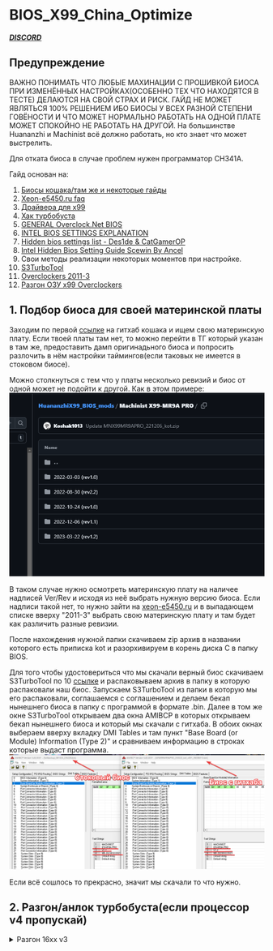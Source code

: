# BIOS_X99_China_Optimize
***[DISCORD](https://discord.com/invite/EJRjXXtjMV)***
## Предупреждение
ВАЖНО ПОНИМАТЬ ЧТО ЛЮБЫЕ МАХИНАЦИИ С ПРОШИВКОЙ БИОСА ПРИ ИЗМЕНЁННЫХ НАСТРОЙКАХ(ОСОБЕННО ТЕХ ЧТО НАХОДЯТСЯ В ТЕСТЕ) ДЕЛАЮТСЯ НА СВОЙ СТРАХ И РИСК. ГАЙД НЕ МОЖЕТ ЯВЛЯТЬСЯ 100% РЕШЕНИЕМ ИБО БИОСЫ У ВСЕХ РАЗНОЙ СТЕПЕНИ ГОВЁНОСТИ И ЧТО МОЖЕТ НОРМАЛЬНО РАБОТАТЬ НА ОДНОЙ ПЛАТЕ МОЖЕТ СПОКОЙНО НЕ РАБОТАТЬ НА ДРУГОЙ. На большинстве Huananzhi и Machinist всё должно работать, но кто знает что может выстрелить.

Для отката биоса в случае проблем нужен программатор CH341A.

Гайд основан на:
1. [Биосы кошака/там же и некоторые гайды](https://github.com/Koshak1013/HuananzhiX99_BIOS_mods/tree/master)
2. [Xeon-e5450.ru faq](https://xeon-e5450.ru/socket-2011-3/faq/)
3. [Драйвера для x99](https://xeon-e5450.ru/socket-2011-3/drivers-x99/)
4. [Хак турбобуста](https://xeon-e5450.ru/socket-2011-3/e5-2600-v3/dobavlyaem-anlok-v-bios-raz-i-navsegda-cherez-s3turbotool/)
5. [GENERAL Overclock.Net BIOS](https://www.overclock.net/threads/gaming-and-mouse-response-bios-optimization-guide-for-modern-pc-hardware.1433882)
6. [INTEL BIOS SETTINGS EXPLANATION](https://docs.google.com/document/d/1s43_3YGJIy3zs0ZIksoOmxgrDKnu4ZNhhnXW_NiJZ0I/edit)
7. [Hidden bios settings list - Des1de & CatGamerOP](https://docs.google.com/document/d/1KIW7D9tCcv5sBBCh9qR6S-jZSsvTKQFwtOfBhkaBD4E/edit)
8. [Intel Hidden Bios Setting Guide Scewin By Ancel](https://docs.google.com/document/d/1ztCWHU2vCG9hnD_94VhlnsLJq1-0Mq7OwhjF79JsYgA/edit)
9. Свои методы реализации некоторых моментов при настройке.
10. [S3TurboTool](https://4pda.to/forum/index.php?showtopic=1015953)
11. [Overclockers 2011-3](https://forums.overclockers.ru/viewtopic.php?f=1&t=602922&start=520)
12. [Разгон ОЗУ x99 Overclockers](https://forums.overclockers.ru/viewtopic.php?f=4&t=622568)

## 1. Подбор биоса для своей материнской платы
Заходим по первой [ссылке](https://github.com/Koshak1013/HuananzhiX99_BIOS_mods/tree/master) на гитхаб кошака и ищем свою материнскую плату. Если твоей платы там нет, то можно перейти в ТГ который указан в там же, предоставить дамп оригинадьного биоса и попросить разлочить в нём настройки таймингов(если таковых не имеется в стоковом биосе). 

Можно столкнуться с тем что у платы несколько ревизий и биос от одной может не подойти к другой. Как в этом примере:
![](https://github.com/DmitryPonyn/BIOS_X99_China_Optimize/blob/main/images/BIOS_rev.png)

В таком случае нужно осмотреть материнскую плату на наличее надписей Ver/Rev и исходя из неё выбрать нужную версию биоса. Если надписи такой нет, то нужно зайти на [xeon-e5450.ru](xeon-e5450.ru) и в выпадающем списке вверху "2011-3" выбрать свою материнскую плату и там будет как различить разные ревизии.

После нахождения нужной папки скачиваем zip архив в названии которого есть приписка kot и разорхивируем в корень диска C в папку BIOS.

Для того чтобы удостовериться что мы скачали верный биос скачиваем S3TurboTool по 10 [ссылке](https://4pda.to/forum/index.php?showtopic=1015953) и распаковываем архив в папку в которую распаковали наш биос. Запускаем S3TurboTool из папки в которую мы его распаковали, соглашаемся с соглашением и делаем бекап нынешнего биоса в папку с программой в формате .bin. Далее в том же окне S3TurboTool открываем два окна AMIBCP в которых открываем бекап нынешнего биоса и который мы скачали с гитхаба. В обоих окнах выбераем вверху вкладку DMI Tables и там пункт "Base Board (or Module) Information (Type 2)" и сравниваем информацию в строках которые выдаст программа.
![](https://github.com/DmitryPonyn/BIOS_X99_China_Optimize/blob/main/images/BIOS_check.png)

Если всё сошлось то прекрасно, значит мы скачали то что нужно.

## 2. Разгон/анлок турбобуста(если процессор v4 пропускай) 

<details>
<summary>Разгон 16xx v3</summary>

ДАННЫЙ МЕТОД РАБОТАЕТ ТОЛЬКО ЕСЛИ В ТВОЕЙ МАТЕРИНСКОЙ ПЛАТЕ СТОИТ СЕРВЕРНЫЙ ЧИПСЕТ, ЕСЛИ У ТЕБЯ ДЕСКТОПНЫЙ, ТО ТВОЙ ЕДИНСТВЕННЫЙ ВАРИАНТ ЭТО АНЛОК ТУРБОБУСТА. 


1. Открываем S3TurboTool. 
2. Нажимаем "Прошить BIOS" и выбераем тот биос который мы скачали, после чего начинаем прошивку. 
3. По её завершении выключаем ПК и сбрасываем биос перемычкой или батарейкой. 
4. Включаем комп и заходим в BIOS. 
5. Идём по пути IntelRCSetup>OverClocking Feature. 
6. Изменяем OverClocking Feature с Disabled на Enabled. 
</details>
